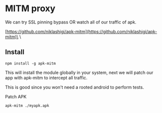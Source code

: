 # MITM proxy

We can try SSL pinning bypass OR watch all of our traffic of apk.

[https://github.com/niklashigi/apk-mitm](https://github.com/niklashigi/apk-mitm)\
\


## Install

`npm install -g apk-mitm`

This will install the module globally in your system, next we will patch our app with apk-mitm to intercept all traffic.

This is good since you won't need a rooted android to perform tests.



Patch APK

`apk-mitm ./myapk.apk`

